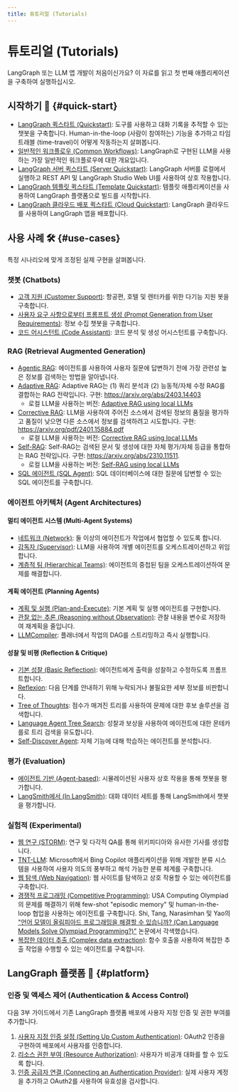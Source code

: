 ```yaml
---
title: 튜토리얼 (Tutorials)
---
```


# 튜토리얼 (Tutorials)

LangGraph 또는 LLM 앱 개발이 처음이신가요? 이 자료를 읽고 첫 번째 애플리케이션을 구축하여 실행하십시오.

## 시작하기 🚀 {#quick-start}

- [LangGraph 퀵스타트 (Quickstart)](introduction.ipynb): 도구를 사용하고 대화 기록을 추적할 수 있는 챗봇을 구축합니다. Human-in-the-loop (사람이 참여하는) 기능을 추가하고 타임 트래블 (time-travel)이 어떻게 작동하는지 살펴봅니다.
- [일반적인 워크플로우 (Common Workflows)](workflows/index.md): LangGraph로 구현된 LLM을 사용하는 가장 일반적인 워크플로우에 대한 개요입니다.
- [LangGraph 서버 퀵스타트 (Server Quickstart)](langgraph-platform/local-server.md): LangGraph 서버를 로컬에서 실행하고 REST API 및 LangGraph Studio Web UI를 사용하여 상호 작용합니다.
- [LangGraph 템플릿 퀵스타트 (Template Quickstart)](../concepts/template_applications.md): 템플릿 애플리케이션을 사용하여 LangGraph 플랫폼으로 빌드를 시작합니다.
- [LangGraph 클라우드 배포 퀵스타트 (Cloud Quickstart)](../cloud/quick_start.md): LangGraph 클라우드를 사용하여 LangGraph 앱을 배포합니다.

## 사용 사례 🛠️ {#use-cases}

특정 시나리오에 맞게 조정된 실제 구현을 살펴봅니다.

### 챗봇 (Chatbots)

- [고객 지원 (Customer Support)](customer-support/customer-support.ipynb): 항공편, 호텔 및 렌터카를 위한 다기능 지원 봇을 구축합니다.
- [사용자 요구 사항으로부터 프롬프트 생성 (Prompt Generation from User Requirements)](chatbots/information-gather-prompting.ipynb): 정보 수집 챗봇을 구축합니다.
- [코드 어시스턴트 (Code Assistant)](code_assistant/langgraph_code_assistant.ipynb): 코드 분석 및 생성 어시스턴트를 구축합니다.

### RAG (Retrieval Augmented Generation)

- [Agentic RAG](rag/langgraph_agentic_rag.ipynb): 에이전트를 사용하여 사용자 질문에 답변하기 전에 가장 관련성 높은 정보를 검색하는 방법을 알아냅니다.
- [Adaptive RAG](rag/langgraph_adaptive_rag.ipynb): Adaptive RAG는 (1) 쿼리 분석과 (2) 능동적/자체 수정 RAG를 결합하는 RAG 전략입니다. 구현: https://arxiv.org/abs/2403.14403
    - 로컬 LLM을 사용하는 버전: [Adaptive RAG using local LLMs](rag/langgraph_adaptive_rag_local.ipynb)
- [Corrective RAG](rag/langgraph_crag.ipynb): LLM을 사용하여 주어진 소스에서 검색된 정보의 품질을 평가하고 품질이 낮으면 다른 소스에서 정보를 검색하려고 시도합니다. 구현: https://arxiv.org/pdf/2401.15884.pdf
    - 로컬 LLM을 사용하는 버전: [Corrective RAG using local LLMs](rag/langgraph_crag_local.ipynb)
- [Self-RAG](rag/langgraph_self_rag.ipynb): Self-RAG는 검색된 문서 및 생성에 대한 자체 평가/자체 등급을 통합하는 RAG 전략입니다. 구현: https://arxiv.org/abs/2310.11511.
    - 로컬 LLM을 사용하는 버전: [Self-RAG using local LLMs](rag/langgraph_self_rag_local.ipynb)
- [SQL 에이전트 (SQL Agent)](sql-agent.ipynb): SQL 데이터베이스에 대한 질문에 답변할 수 있는 SQL 에이전트를 구축합니다.

### 에이전트 아키텍처 (Agent Architectures)

#### 멀티 에이전트 시스템 (Multi-Agent Systems)

- [네트워크 (Network)](multi_agent/multi-agent-collaboration.ipynb): 둘 이상의 에이전트가 작업에서 협업할 수 있도록 합니다.
- [감독자 (Supervisor)](multi_agent/agent_supervisor.ipynb): LLM을 사용하여 개별 에이전트를 오케스트레이션하고 위임합니다.
- [계층적 팀 (Hierarchical Teams)](multi_agent/hierarchical_agent_teams.ipynb): 에이전트의 중첩된 팀을 오케스트레이션하여 문제를 해결합니다.

#### 계획 에이전트 (Planning Agents)

- [계획 및 실행 (Plan-and-Execute)](plan-and-execute/plan-and-execute.ipynb): 기본 계획 및 실행 에이전트를 구현합니다.
- [관찰 없는 추론 (Reasoning without Observation)](rewoo/rewoo.ipynb): 관찰 내용을 변수로 저장하여 재계획을 줄입니다.
- [LLMCompiler](llm-compiler/LLMCompiler.ipynb): 플래너에서 작업의 DAG를 스트리밍하고 즉시 실행합니다.

#### 성찰 및 비평 (Reflection & Critique)

- [기본 성찰 (Basic Reflection)](reflection/reflection.ipynb): 에이전트에게 출력을 성찰하고 수정하도록 프롬프트합니다.
- [Reflexion](reflexion/reflexion.ipynb): 다음 단계를 안내하기 위해 누락되거나 불필요한 세부 정보를 비판합니다.
- [Tree of Thoughts](tot/tot.ipynb): 점수가 매겨진 트리를 사용하여 문제에 대한 후보 솔루션을 검색합니다.
- [Language Agent Tree Search](lats/lats.ipynb): 성찰과 보상을 사용하여 에이전트에 대한 몬테카를로 트리 검색을 유도합니다.
- [Self-Discover Agent](self-discover/self-discover.ipynb): 자체 기능에 대해 학습하는 에이전트를 분석합니다.

### 평가 (Evaluation)

- [에이전트 기반 (Agent-based)](chatbot-simulation-evaluation/agent-simulation-evaluation.ipynb): 시뮬레이션된 사용자 상호 작용을 통해 챗봇을 평가합니다.
- [LangSmith에서 (In LangSmith)](chatbot-simulation-evaluation/langsmith-agent-simulation-evaluation.ipynb): 대화 데이터 세트를 통해 LangSmith에서 챗봇을 평가합니다.

### 실험적 (Experimental)

- [웹 연구 (STORM)](storm/storm.ipynb): 연구 및 다각적 QA를 통해 위키피디아와 유사한 기사를 생성합니다.
- [TNT-LLM](tnt-llm/tnt-llm.ipynb): Microsoft에서 Bing Copilot 애플리케이션을 위해 개발한 분류 시스템을 사용하여 사용자 의도의 풍부하고 해석 가능한 분류 체계를 구축합니다.
- [웹 탐색 (Web Navigation)](web-navigation/web_voyager.ipynb): 웹 사이트를 탐색하고 상호 작용할 수 있는 에이전트를 구축합니다.
- [경쟁적 프로그래밍 (Competitive Programming)](usaco/usaco.ipynb): USA Computing Olympiad의 문제를 해결하기 위해 few-shot "episodic memory" 및 human-in-the-loop 협업을 사용하는 에이전트를 구축합니다. Shi, Tang, Narasimhan 및 Yao의 ["언어 모델이 올림피아드 프로그래밍을 해결할 수 있습니까? (Can Language Models Solve Olympiad Programming?)"](https://arxiv.org/abs/2404.10952v1) 논문에서 각색했습니다.
- [복잡한 데이터 추출 (Complex data extraction)](extraction/retries.ipynb): 함수 호출을 사용하여 복잡한 추출 작업을 수행할 수 있는 에이전트를 구축합니다.

## LangGraph 플랫폼 🧱 {#platform}

### 인증 및 액세스 제어 (Authentication & Access Control)

다음 3부 가이드에서 기존 LangGraph 플랫폼 배포에 사용자 지정 인증 및 권한 부여를 추가합니다.

1. [사용자 지정 인증 설정 (Setting Up Custom Authentication)](auth/getting_started.md): OAuth2 인증을 구현하여 배포에서 사용자를 인증합니다.
2. [리소스 권한 부여 (Resource Authorization)](auth/resource_auth.md): 사용자가 비공개 대화를 할 수 있도록 합니다.
3. [인증 공급자 연결 (Connecting an Authentication Provider)](auth/add_auth_server.md): 실제 사용자 계정을 추가하고 OAuth2를 사용하여 유효성을 검사합니다.